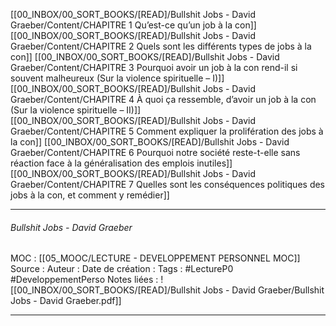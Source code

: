 [[00_INBOX/00_SORT_BOOKS/[READ]/Bullshit Jobs - David Graeber/Content/CHAPITRE 1 Qu’est-ce qu’un job à la con]]
[[00_INBOX/00_SORT_BOOKS/[READ]/Bullshit Jobs - David Graeber/Content/CHAPITRE 2 Quels sont les différents types de jobs à la con]]
[[00_INBOX/00_SORT_BOOKS/[READ]/Bullshit Jobs - David Graeber/Content/CHAPITRE 3 Pourquoi avoir un job à la con rend-il si souvent malheureux  (Sur la violence spirituelle – I)]]
[[00_INBOX/00_SORT_BOOKS/[READ]/Bullshit Jobs - David Graeber/Content/CHAPITRE 4 À quoi ça ressemble, d’avoir un job à la con  (Sur la violence spirituelle – II)]]
[[00_INBOX/00_SORT_BOOKS/[READ]/Bullshit Jobs - David Graeber/Content/CHAPITRE 5 Comment expliquer la prolifération des jobs à la con]]
[[00_INBOX/00_SORT_BOOKS/[READ]/Bullshit Jobs - David Graeber/Content/CHAPITRE 6 Pourquoi notre société reste-t-elle sans réaction face à la généralisation des emplois inutiles]]
[[00_INBOX/00_SORT_BOOKS/[READ]/Bullshit Jobs - David Graeber/Content/CHAPITRE 7 Quelles sont les conséquences politiques des jobs à la con, et comment y remédier]]

***
###### Bullshit Jobs - David Graeber
MOC : [[05_MOOC/LECTURE - DEVELOPPEMENT PERSONNEL MOC]]
Source : 
Auteur : 
Date de création : 
Tags : #LectureP0 #DeveloppementPerso
Notes liées : ![[00_INBOX/00_SORT_BOOKS/[READ]/Bullshit Jobs - David Graeber/Bullshit Jobs - David Graeber.pdf]]
***